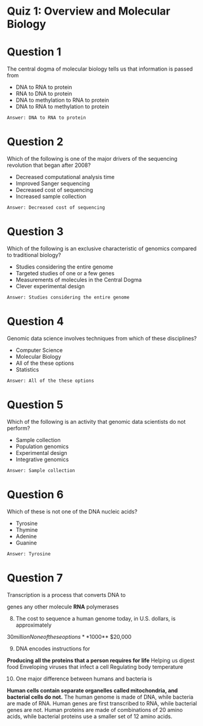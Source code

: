 # Quiz 1: Overview and Molecular Biology

# Question 1
The central dogma of molecular biology tells us that information is passed from
* DNA to RNA to protein
* RNA to DNA to protein
* DNA to methylation to RNA to protein
* DNA to RNA to methylation to protein
```
Answer: DNA to RNA to protein
```

# Question 2
Which of the following is one of the major drivers of the sequencing revolution that began after 2008?
* Decreased computational analysis time
* Improved Sanger sequencing
* Decreased cost of sequencing
* Increased sample collection
```
Answer: Decreased cost of sequencing
```

# Question 3
Which of the following is an exclusive characteristic of genomics compared to traditional biology?
* Studies considering the entire genome
* Targeted studies of one or a few genes
* Measurements of molecules in the Central Dogma
* Clever experimental design
```
Answer: Studies considering the entire genome
```

# Question 4
Genomic data science involves techniques from which of these disciplines?
* Computer Science
* Molecular Biology
* All of the these options
* Statistics
```
Answer: All of the these options
```

# Question 5
Which of the following is an activity that genomic data scientists do not perform?
* Sample collection
* Population genomics
* Experimental design
* Integrative genomics
```
Answer: Sample collection
```

# Question 6
Which of these is not one of the DNA nucleic acids?
* Tyrosine
* Thymine
* Adenine
* Guanine
```
Answer: Tyrosine
```

# Question 7
Transcription is a process that converts DNA to

genes
any other molecule
**RNA**
polymerases

8. The cost to sequence a human genome today, in U.S. dollars, is approximately

$30 million
None of these options
**$1000**
$20,000

9. DNA encodes instructions for

**Producing all the proteins that a person requires for life**
Helping us digest food
Enveloping viruses that infect a cell
Regulating body temperature

10. One major difference between humans and bacteria is

**Human cells contain separate organelles called mitochondria, and bacterial cells do not.**
The human genome is made of DNA, while bacteria are made of RNA.
Human genes are first transcribed to RNA, while bacterial genes are not.
Human proteins are made of combinations of 20 amino acids, while bacterial proteins use a smaller set of 12 amino acids.
